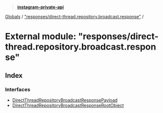 > **[instagram-private-api](../README.md)**

[Globals](../README.md) / ["responses/direct-thread.repository.broadcast.response"](_responses_direct_thread_repository_broadcast_response_.md) /

# External module: "responses/direct-thread.repository.broadcast.response"

## Index

### Interfaces

* [DirectThreadRepositoryBroadcastResponsePayload](../interfaces/_responses_direct_thread_repository_broadcast_response_.directthreadrepositorybroadcastresponsepayload.md)
* [DirectThreadRepositoryBroadcastResponseRootObject](../interfaces/_responses_direct_thread_repository_broadcast_response_.directthreadrepositorybroadcastresponserootobject.md)